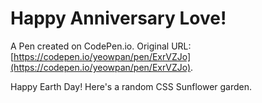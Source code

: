 # Happy Anniversary Love!

A Pen created on CodePen.io. Original URL: [https://codepen.io/yeowpan/pen/ExrVZJo](https://codepen.io/yeowpan/pen/ExrVZJo).

Happy Earth Day! Here's a random CSS Sunflower garden.